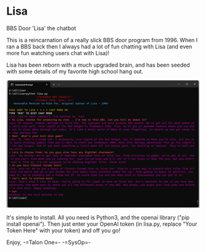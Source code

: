 # Lisa
BBS Door 'Lisa' the chatbot

This is a reincarnation of a really slick BBS door program from 1996.  When I ran a BBS back then I always
had a lot of fun chatting with Lisa (and even more fun watching users chat with Lisa)!

Lisa has been reborn with a much upgraded brain, and has been seeded with some details of my favorite high school hang out.

![](images/console.png)

It's simple to install.  All you need is Python3, and the openai library ("pip install openai").
Then just enter your OpenAI token (in lisa.py, replace "Your Token Here" with your token) and off you go!

Enjoy,
-=Talon One=-
  -=SysOp=-
